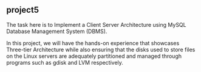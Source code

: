 ## project5
The task here is to Implement a Client Server Architecture using MySQL Database Management System (DBMS).

In this project, we will have the hands-on experience that showcases Three-tier Architecture while also ensuring that the disks used to store files on the Linux servers are adequately partitioned and managed through programs such as gdisk and LVM respectively.

